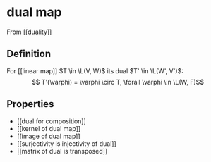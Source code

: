 # dual map
From [[duality]]

## Definition
For [[linear map]] $T \in \L(V, W)$ its dual $T' \in \L(W', V')$:
$$ T'(\varphi) = \varphi \circ T, \forall \varphi \in \L(W, F)$$

## Properties
- [[dual for composition]]
- [[kernel of dual map]]
- [[image of dual map]]
- [[surjectivity is injectivity of dual]]
- [[matrix of dual is transposed]]